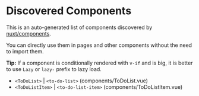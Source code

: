 # Discovered Components

This is an auto-generated list of components discovered by [nuxt/components](https://github.com/nuxt/components).

You can directly use them in pages and other components without the need to import them.

**Tip:** If a component is conditionally rendered with `v-if` and is big, it is better to use `Lazy` or `lazy-` prefix to lazy load.

- `<ToDoList>` | `<to-do-list>` (components/ToDoList.vue)
- `<ToDoListItem>` | `<to-do-list-item>` (components/ToDoListItem.vue)
